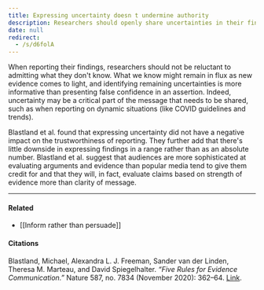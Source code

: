```yaml
---
title: Expressing uncertainty doesn t undermine authority
description: Researchers should openly share uncertainties in their findings, as expressing doubt builds trust and helps audiences better evaluate evidence, especially in changing situations like COVID-19.
date: null
redirect:
  - /s/d6folA
---
```


When reporting their findings, researchers should not be reluctant to admitting what they don't know. What we know might remain in flux as new evidence comes to light, and identifying remaining uncertainties is more informative than presenting false confidence in an assertion. Indeed, uncertainty may be a critical part of the message that needs to be shared, such as when reporting on dynamic situations (like COVID guidelines and trends).

Blastland et al. found that expressing uncertainty did not have a negative impact on the trustworthiness of reporting. They further add that there's little downside in expressing findings in a range rather than as an absolute number. Blastland et al. suggest that audiences are more sophisticated at evaluating arguments and evidence than popular media tend to give them credit for and that they will, in fact, evaluate claims based on strength of evidence more than clarity of message.

---

#### Related

- [[Inform rather than persuade]]

#### Citations

Blastland, Michael, Alexandra L. J. Freeman, Sander van der Linden, Theresa M. Marteau, and David Spiegelhalter. _“Five Rules for Evidence Communication.”_ Nature 587, no. 7834 (November 2020): 362–64. [Link](https://doi.org/10.1038/d41586-020-03189-1).
